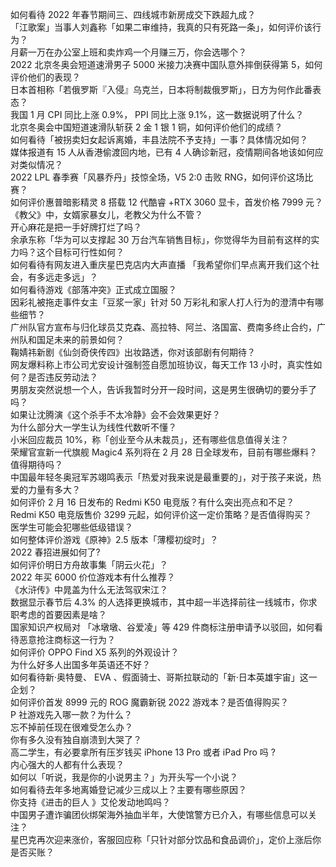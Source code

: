 如何看待 2022 年春节期间三、四线城市新房成交下跌超九成？  
「江歌案」当事人刘鑫称「如果二审维持，我真的只有死路一条」，如何评价该行为？  
月薪一万在办公室上班和卖炸鸡一个月赚三万，你会选哪个？  
2022 北京冬奥会短道速滑男子 5000 米接力决赛中国队意外摔倒获得第 5，如何评价他们的表现？  
日本首相称「若俄罗斯『入侵』乌克兰，日本将制裁俄罗斯」，日方为何作此番表态？  
我国 1 月 CPI 同比上涨 0.9%， PPI 同比上涨 9.1%，这一数据说明了什么？  
北京冬奥会中国短道速滑队斩获 2 金 1 银 1 铜，如何评价他们的成绩？  
如何看待「被拐卖妇女起诉离婚，丰县法院不予支持」一事？具体情况如何？  
媒体报道有 15 人从香港偷渡回内地，已有 4 人确诊新冠，疫情期间各地该如何应对类似情况？  
2022 LPL 春季赛「风暴乔丹」技惊全场，V5 2:0 击败 RNG，如何评价这场比赛？  
如何评价惠普暗影精灵 8 搭载 12 代酷睿 +RTX 3060 显卡，首发价格 7999 元？  
《教父》中，女婿家暴女儿，老教父为什么不管？  
开心麻花是把一手好牌打烂了吗？  
余承东称「华为可以支撑起 30 万台汽车销售目标」，你觉得华为目前有这样的实力吗？这个目标可行性如何？  
如何看待有网友进入重庆星巴克店内大声直播 「我希望你们早点离开我们这个社会，有多远走多远」？  
如何看待游戏《部落冲突》正式成立国服？  
因彩礼被拖走事件女主「豆浆一家」针对 50 万彩礼和家人打人行为的澄清中有哪些细节？  
广州队官方宣布与归化球员艾克森、高拉特、阿兰、洛国富、费南多终止合约，广州队和国足未来的前景如何？  
鞠婧祎新剧《仙剑奇侠传四》出妆路透，你对该部剧有何期待？  
网友爆料称上市公司尤安设计强制签自愿加班协议，每天工作 13 小时，真实性如何？是否违反劳动法？  
男朋友突然说想一个人，告诉我暂时分开一段时间，这是男生很确切的要分手了吗？  
如果让沈腾演《这个杀手不太冷静》会不会效果更好？  
为什么部分大一学生认为线性代数听不懂？  
小米回应裁员 10%，称「创业至今从未裁员」，还有哪些信息值得关注？  
荣耀官宣新一代旗舰 Magic4 系列将在 2 月 28 日全球发布，目前有哪些爆料？值得期待吗？  
中国最年轻冬奥冠军苏翊鸣表示「热爱对我来说是最重要的」，对于孩子来说，热爱的力量有多大？  
如何评价 2 月 16 日发布的 Redmi K50 电竞版？有什么突出亮点和不足？  
Redmi K50 电竞版售价 3299 元起，如何评价这一定价策略？是否值得购买？  
医学生可能会犯哪些低级错误？  
如何整体评价游戏《原神》2.5 版本「薄樱初绽时」？  
2022 春招进展如何了?  
如何评价明日方舟故事集「阴云火花」？  
2022 年买 6000 价位游戏本有什么推荐？  
《水浒传》中晁盖为什么无法驾驭宋江？  
数据显示春节后 4.3% 的人选择更换城市，其中超一半选择前往一线城市，你求职考虑的首要因素是啥？  
国家知识产权局对 「冰墩墩、谷爱凌」等 429 件商标注册申请予以驳回，如何看待恶意抢注商标这一行为？  
如何评价 OPPO Find X5 系列的外观设计？  
为什么好多人出国多年英语还不好？  
如何看待新·奥特曼、 EVA 、假面骑士、哥斯拉联动的「新·日本英雄宇宙」这一企划？  
如何评价首发 8999 元的 ROG 魔霸新锐 2022 游戏本？是否值得购买？  
P 社游戏先入哪一款？为什么？  
忘不掉前任现在很难受怎么办？  
你有多久没有独自崩溃到大哭了？  
高二学生，有必要拿所有压岁钱买 iPhone 13 Pro 或者 iPad Pro 吗 ?  
内心强大的人都有什么表现？  
如何以「听说，我是你的小说男主？」为开头写一个小说？  
如何看待去年多地离婚登记减少三成以上？主要有哪些原因？  
你支持《进击的巨人 》艾伦发动地鸣吗？  
中国男子遭诈骗团伙绑架海外抽血半年，大使馆警方已介入，有哪些信息可以关注？  
星巴克再次迎来涨价，客服回应称「只针对部分饮品和食品调价」，定价上涨后你是否买账？  
